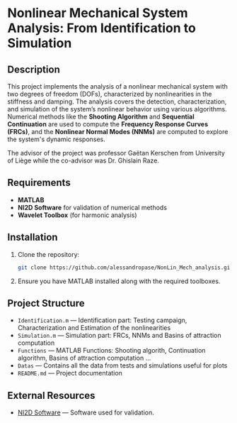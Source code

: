 # Nonlinear Mechanical System Analysis: From Identification to Simulation

## Description
This project implements the analysis of a nonlinear mechanical system with two degrees of freedom (DOFs), characterized by nonlinearities in the stiffness and damping. The analysis covers the detection, characterization, and simulation of the system’s nonlinear behavior using various algorithms. Numerical methods like the **Shooting Algorithm** and **Sequential Continuation** are used to compute the **Frequency Response Curves (FRCs)**, and the **Nonlinear Normal Modes (NNMs)** are computed to explore the system's dynamic responses.

The advisor of the project was professor Gaëtan Kerschen from University of Liège while the co-advisor was Dr. Ghislain Raze.

## Requirements
- **MATLAB**
- **NI2D Software** for validation of numerical methods
- **Wavelet Toolbox** (for harmonic analysis)

## Installation
1. Clone the repository:
   ```bash
   git clone https://github.com/alessandropase/NonLin_Mech_analysis.git
   ```
2. Ensure you have MATLAB installed along with the required toolboxes.


## Project Structure
- `Identification.m` — Identification part: Testing campaign, Characterization and Estimation of the nonlinearities
- `Simulation.m` — Simulation part: FRCs, NNMs and Basins of attraction computation
- `Functions` — MATLAB Functions: Shooting algorith, Continuation algorithm, Basins of attraction computation …
- `Datas` — Contains all the data from tests and simulations useful for plots
- `README.md` — Project documentation

## External Resources
- [NI2D Software](https://nolisys.com/?page_id=97) — Software used for validation.
